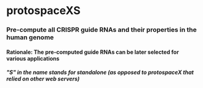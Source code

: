 # protospaceXS
### Pre-compute all CRISPR guide RNAs and their properties in the human genome
#### Rationale: The pre-computed guide RNAs can be later selected for various applications
##### "S" in the name stands for standalone (as opposed to protospaceX that relied on other web servers)
